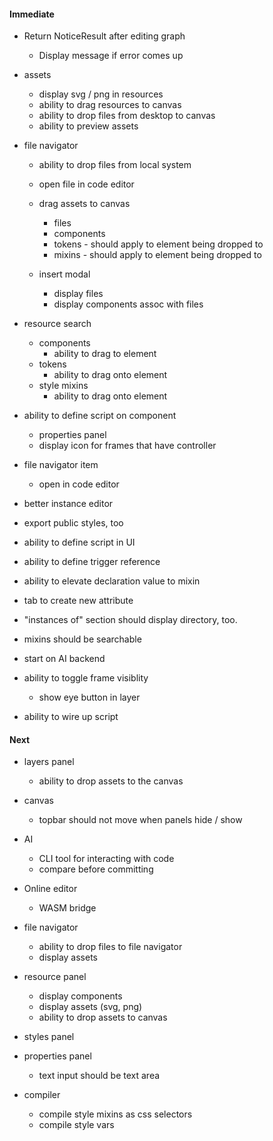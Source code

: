 #### Immediate

- Return NoticeResult after editing graph

  - Display message if error comes up

- assets

  - display svg / png in resources
  - ability to drag resources to canvas
  - ability to drop files from desktop to canvas
  - ability to preview assets

- file navigator

  - ability to drop files from local system
  - open file in code editor
  - drag assets to canvas

    - files
    - components
    - tokens - should apply to element being dropped to
    - mixins - should apply to element being dropped to

  - insert modal
    - display files
    - display components assoc with files

- resource search

  - components
    - ability to drag to element
  - tokens
    - ability to drag onto element
  - style mixins
    - ability to drag onto element

- ability to define script on component

  - properties panel
  - display icon for frames that have controller

- file navigator item

  - open in code editor

- better instance editor

- export public styles, too

- ability to define script in UI
- ability to define trigger reference
- ability to elevate declaration value to mixin
- tab to create new attribute
- "instances of" section should display directory, too.
- mixins should be searchable

- start on AI backend

- ability to toggle frame visiblity

  - show eye button in layer

- ability to wire up script

#### Next

- layers panel

  - ability to drop assets to the canvas

- canvas
  - topbar should not move when panels hide / show
- AI

  - CLI tool for interacting with code
  - compare before committing

- Online editor

  - WASM bridge

- file navigator

  - ability to drop files to file navigator
  - display assets

- resource panel

  - display components
  - display assets (svg, png)
  - ability to drop assets to canvas

- styles panel

- properties panel

  - text input should be text area

- compiler
  - compile style mixins as css selectors
  - compile style vars
